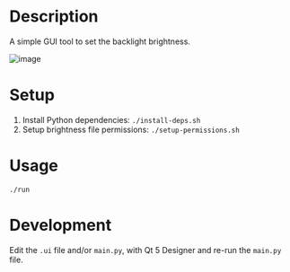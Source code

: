 # Description 

A simple GUI tool to set the backlight brightness.

![image](https://github.com/ceremcem/brightness-control-gui/assets/6639874/45638265-67a0-462b-976a-d87a87483ec6)

# Setup 

1. Install Python dependencies: `./install-deps.sh`
2. Setup brightness file permissions: `./setup-permissions.sh`

# Usage 

`./run`


# Development

Edit the `.ui` file and/or `main.py`, with Qt 5 Designer and re-run the `main.py` file.
